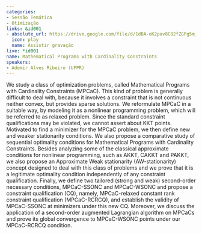 ```yaml
---
categories:
- Sessão Temática
- Otimização
links: &id001
- absolute_url: https://drive.google.com/file/d/1dBA-oK2pav8C82fZGPg5m_gVm_-jR5yu/view?usp=sharing
  icon: play
  name: Assistir gravação
live: *id001
name: Mathematical Programs with Cardinality Constraints
speakers:
- Ademir Alves Ribeiro (UFPR)
---
```


We study a class of optimization problems, called Mathematical Programs with Cardinality Constraints (MPCaC). This kind of problem is generally difficult to deal with, because it involves a constraint that is not continuous neither convex, but provides sparse solutions. We reformulate MPCaC in a suitable way, by modeling it as a nonlinear programming problem, which will be referred to as relaxed problem. Since the standard constraint qualifications may be violated, we cannot assert about KKT points. Motivated to find a minimizer for the MPCaC problem, we then define new and weaker stationarity conditions.  We also propose a comparative study of sequential optimality conditions for Mathematical  Programs with Cardinality Constraints. Besides analyzing some of the classical approximate  conditions for nonlinear programming, such as AKKT, CAKKT and PAKKT, we also propose an Approximate Weak stationarity (AW-stationarity) concept designed to deal with this  class of problems and we prove that it is a legitimate optimality condition independently  of any constraint qualification.   Finally, we define two tailored (strong and weak) second-order necessary conditions, MPCaC-SSONC and MPCaC-WSONC and propose a constraint qualification (CQ), namely, MPCaC-relaxed constant rank constraint qualification (MPCaC-RCRCQ), and establish the validity of MPCaC-SSONC at minimizers under this new CQ. Moreover, we discuss the application of a second-order augmented Lagrangian algorithm on MPCaCs and prove its global convergence to MPCaC-WSONC points under our MPCaC-RCRCQ condition. 